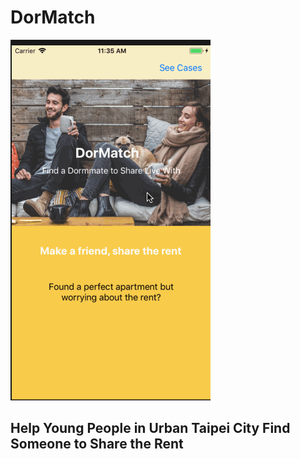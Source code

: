 # DorMatch

![DorMatch](DorMatch.gif)

## Help Young People in Urban Taipei City Find Someone to Share the Rent
